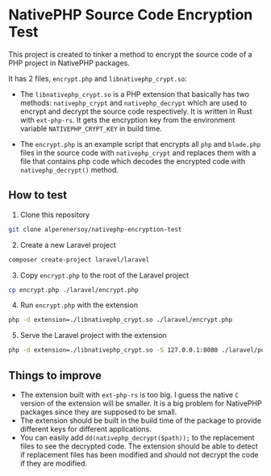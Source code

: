 # NativePHP Source Code Encryption Test

This project is created to tinker a method to encrypt the source code of a PHP project in NativePHP packages.

It has 2 files, `encrypt.php` and `libnativephp_crypt.so`:

- The `libnativephp_crypt.so` is a PHP extension that basically has two methods: `nativephp_crypt` and `nativephp_decrypt` which are used to encrypt and decrypt the source code respectively. It is written in Rust with `ext-php-rs`. It gets the encryption key from the environment variable `NATIVEPHP_CRYPT_KEY` in build time.

- The `encrypt.php` is an example script that encrypts all `php` and `blade.php` files in the source code with `nativephp_crypt` and replaces them with a file that contains php code which decodes the encrypted code with `nativephp_decrypt()` method.

## How to test

1. Clone this repository

```bash
git clone alperenersoy/nativephp-encryption-test
```

2. Create a new Laravel project

```bash
composer create-project laravel/laravel    
```

3. Copy `encrypt.php` to the root of the Laravel project

```bash
cp encrypt.php ./laravel/encrypt.php
```

4. Run `encrypt.php` with the extension

```bash
php -d extension=./libnativephp_crypt.so ./laravel/encrypt.php
```

5. Serve the Laravel project with the extension

```bash
php -d extension=./libnativephp_crypt.so -S 127.0.0.1:8080 ./laravel/public/index.php
```

## Things to improve

- The extension built with `ext-php-rs` is too big. I guess the native `C` version of the extension will be smaller. It is a big problem for NativePHP packages since they are supposed to be small.
- The extension should be built in the build time of the package to provide different keys for different applications.
- You can easily add `dd(nativephp_decrypt($path));` to the replacement files to see the decrypted code. The extension should be able to detect if replacement files has been modified and should not decrypt the code if they are modified.